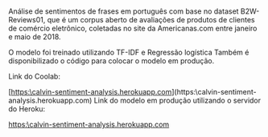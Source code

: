 # 

 Análise de sentimentos de frases em português com base no dataset B2W-Reviews01, que  é um corpus aberto de avaliações de produtos de clientes de comércio eletrônico, coletadas no site da Americanas.com entre janeiro e maio de 2018.
 
 O modelo foi treinado utilizando TF-IDF e Regressão logística
 Também é disponibilizado o código para colocar o modelo em produção.
 
 Link do Coolab:
 
 [[https:\\calvin-sentiment-analysis.herokuapp.com](https://colab.research.google.com/drive/1TkRJ7hylv99K3N4LzncOYOs2Q7XmftpU#scrollTo=w8ErdN8DfZcA)](https:\\calvin-sentiment-analysis.herokuapp.com)
 Link do modelo em produção utilizando o servidor do Heroku:
 
 [https:\\calvin-sentiment-analysis.herokuapp.com](https:\\calvin-sentiment-analysis.herokuapp.com)
